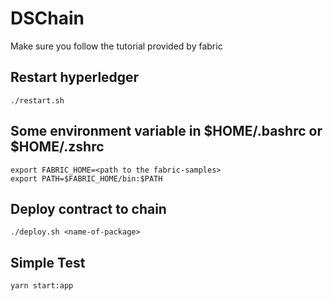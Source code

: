 # DSChain

Make sure you follow the tutorial provided by fabric

## Restart hyperledger

    ./restart.sh

## Some environment variable in $HOME/.bashrc or $HOME/.zshrc

    export FABRIC_HOME=<path to the fabric-samples>
    export PATH=$FABRIC_HOME/bin:$PATH

## Deploy contract to chain

    ./deploy.sh <name-of-package>

## Simple Test

    yarn start:app
